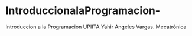 # IntroduccionalaProgramacion-
Introduccion a la Programacion UPIITA 
Yahir Angeles Vargas. Mecatrónica
